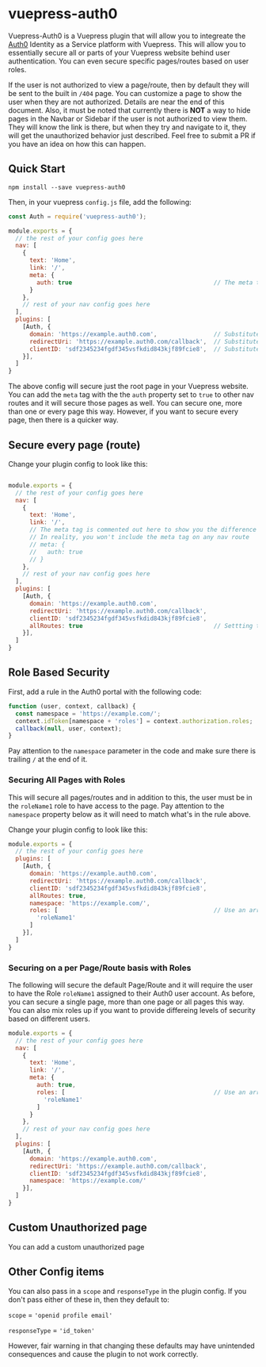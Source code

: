 # vuepress-auth0

Vuepress-Auth0 is a Vuepress plugin that will allow you to integreate the [Auth0](https://auth0.com/) Identity as a Service platform with Vuepress.  This will allow you to essentially secure all or parts of your Vuepress website behind user authentication.  You can even secure specific pages/routes based on user roles.

If the user is not authorized to view a page/route, then by default they will be sent to the built in `/404` page. You can customize a page to show the user when they are not authorized.  Details are near the end of this document.  Also, it must be noted that currently there is **NOT** a way to hide pages in the Navbar or Sidebar if the user is not authorized to view them.  They will know the link is there, but when they try and navigate to it, they will get the unauthorized behavior just described.  Feel free to submit a PR if you have an idea on how this can happen.

## Quick Start

```shell
npm install --save vuepress-auth0
```

Then, in your vuepress `config.js` file, add the following:

```js
const Auth = require('vuepress-auth0');

module.exports = {
  // the rest of your config goes here
  nav: [
    {
      text: 'Home',
      link: '/',
      meta: {
        auth: true                                        // The meta tag is required to let the plugin know you want to secure this nav route.
      }
    },
    // rest of your nav config goes here
  ],
  plugins: [
    [Auth, {
      domain: 'https://example.auth0.com',                // Substitute your actual Auth0 domain.  Custom domains should work as well
      redirectUri: 'https://example.auth0.com/callback',  // Substitute the callback URL in your specific Application Config in the Auth0 portal
      clientID: 'sdf2345234fgdf345vsfkdid843kjf89fcie8',  // Substitute your actual Client Id
    }],
  ]
}
```

The above config will secure just the root page in your Vuepress website.  You can add the `meta` tag with the the `auth` property set to `true` to other nav routes and it will secure those pages as well.  You can secure one, more than one or every page this way.  However, if you want to secure every page, then there is a quicker way.

## Secure every page (route)

Change your plugin config to look like this:

```js

module.exports = {
  // the rest of your config goes here
  nav: [
    {
      text: 'Home',
      link: '/',
      // The meta tag is commented out here to show you the difference to the prior example.
      // In reality, you won't include the meta tag on any nav route
      // meta: {
      //   auth: true
      // }
    },
    // rest of your nav config goes here
  ],
  plugins: [
    [Auth, {
      domain: 'https://example.auth0.com',
      redirectUri: 'https://example.auth0.com/callback',
      clientID: 'sdf2345234fgdf345vsfkdid843kjf89fcie8',
      allRoutes: true                                     // Settting to true will secure all pages/routes
    }],
  ]
}
```

## Role Based Security

First, add a rule in the Auth0 portal with the following code:

```js
function (user, context, callback) {
  const namespace = 'https://example.com/';
  context.idToken[namespace + 'roles'] = context.authorization.roles;
  callback(null, user, context);
}
```

Pay attention to the `namespace` parameter in the code and make sure there is trailing `/` at the end of it.

### Securing All Pages with Roles

This will secure all pages/routes and in addition to this, the user must be in the `roleName1` role to have access to the page.  Pay attention to the `namespace` property below as it will need to match what's in the rule above.

Change your plugin config to look like this:

```js
module.exports = {
  // the rest of your config goes here
  plugins: [
    [Auth, {
      domain: 'https://example.auth0.com',
      redirectUri: 'https://example.auth0.com/callback',
      clientID: 'sdf2345234fgdf345vsfkdid843kjf89fcie8',
      allRoutes: true,
      namespace: 'https://example.com/',
      roles: [                                            // Use an array of strings to add more roles
        'roleName1'
      ]
    }],
  ]
}
```

### Securing on a per Page/Route basis with Roles

The following will secure the default Page/Route and it will require the user to have the Role `roleName1` assigned to their Auth0 user account.  As before, you can secure a single page, more than one page or all pages this way.  You can also mix roles up if you want to provide differeing levels of security based on different users.

```js
module.exports = {
  // the rest of your config goes here
  nav: [
    {
      text: 'Home',
      link: '/',
      meta: {
        auth: true,
        roles: [                                          // Use an array of strings to add more roles
          'roleName1'
        ]
      }
    },
    // rest of your nav config goes here
  ],
  plugins: [
    [Auth, {
      domain: 'https://example.auth0.com',
      redirectUri: 'https://example.auth0.com/callback',
      clientID: 'sdf2345234fgdf345vsfkdid843kjf89fcie8',
      namespace: 'https://example.com/'
    }],
  ]
}
```

## Custom Unauthorized page

You can add a custom unauthorized page


## Other Config items

You can also pass in a `scope` and `responseType` in the plugin config.  If you don't pass either of these in, then they default to:

`scope` = `'openid profile email'`

`responseType` = `'id_token'`

However, fair warning in that changing these defaults may have unintended consequences and cause the plugin to not work correctly.
